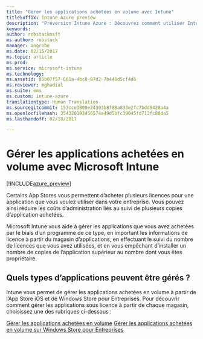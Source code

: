 ```yaml
---
title: "Gérer les applications achetées en volume avec Intune"
titleSuffix: Intune Azure preview
description: "Préversion Intune Azure : Découvrez comment utiliser Intune pour gérer et surveiller votre utilisation des applications achetées en volume dans des App Stores."
keywords: 
author: robstackmsft
ms.author: robstack
manager: angrobe
ms.date: 02/15/2017
ms.topic: article
ms.prod: 
ms.service: microsoft-intune
ms.technology: 
ms.assetid: 85b07f57-661a-4bc8-87d2-7b446d5cf4d6
ms.reviewer: mghadial
ms.suite: ems
ms.custom: intune-azure
translationtype: Human Translation
ms.sourcegitcommit: 153cce3809e24303b8f88a833e2fc7bdd9428a4a
ms.openlocfilehash: 354320193456574a49d5bfc39045fd713fc88da5
ms.lasthandoff: 02/18/2017

---
```


# <a name="manage-volume-purchased-apps-with-micrsoft-intune"></a>Gérer les applications achetées en volume avec Microsoft Intune

[!INCLUDE[azure_preview](../includes/azure_preview.md)]

Certains App Stores vous permettent d’acheter plusieurs licences pour une application que vous voulez utiliser dans votre entreprise. Vous pouvez ainsi réduire les coûts d’administration liés au suivi de plusieurs copies d’application achetées.

Microsoft Intune vous aide à gérer les applications que vous avez achetées par le biais d’un programme de ce type, en important les informations de licence à partir du magasin d’applications, en effectuant le suivi du nombre de licences que vous avez utilisées, et en vous empêchant d’installer un nombre de copies de l’application supérieur au nombre dont vous êtes propriétaire.

## <a name="which-types-of-apps-can-you-manage"></a>Quels types d’applications peuvent être gérés ?

Intune vous permet de gérer les applications achetées en volume à partir de l’App Store iOS et de Windows Store pour Entreprises. Pour découvrir comment gérer les applications sous licence à partir de chaque magasin, choisissez une des rubriques ci-dessous :

[Gérer les applications achetées en volume](ios-vpp-apps.md)
[Gérer les applications achetées en volume sur Windows Store pour Entreprises](wsfb-apps.md)

